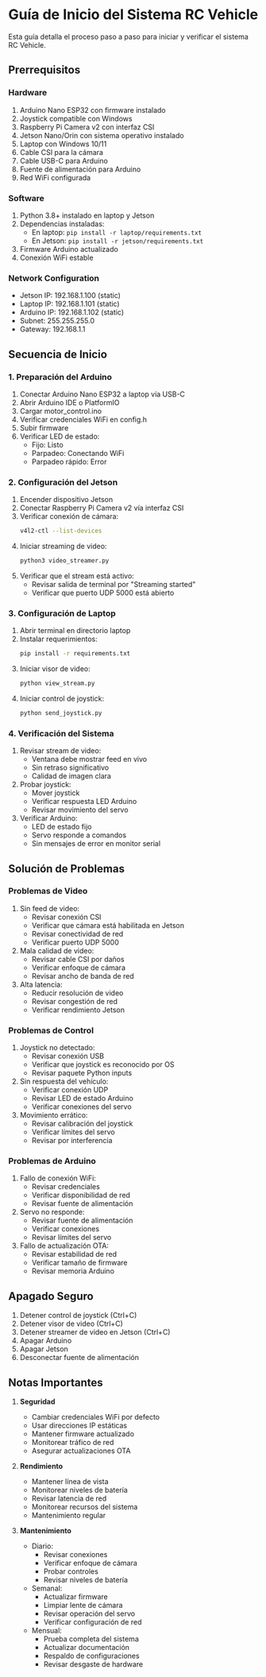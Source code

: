 # Guía de Inicio del Sistema RC Vehicle

Esta guía detalla el proceso paso a paso para iniciar y verificar el sistema RC Vehicle.

## Prerrequisitos

### Hardware
1. Arduino Nano ESP32 con firmware instalado
2. Joystick compatible con Windows
3. Raspberry Pi Camera v2 con interfaz CSI
4. Jetson Nano/Orin con sistema operativo instalado
5. Laptop con Windows 10/11
6. Cable CSI para la cámara
7. Cable USB-C para Arduino
8. Fuente de alimentación para Arduino
9. Red WiFi configurada

### Software
1. Python 3.8+ instalado en laptop y Jetson
2. Dependencias instaladas:
   - En laptop: `pip install -r laptop/requirements.txt`
   - En Jetson: `pip install -r jetson/requirements.txt`
3. Firmware Arduino actualizado
4. Conexión WiFi estable

### Network Configuration
- Jetson IP: 192.168.1.100 (static)
- Laptop IP: 192.168.1.101 (static)
- Arduino IP: 192.168.1.102 (static)
- Subnet: 255.255.255.0
- Gateway: 192.168.1.1

## Secuencia de Inicio

### 1. Preparación del Arduino
1. Conectar Arduino Nano ESP32 a laptop vía USB-C
2. Abrir Arduino IDE o PlatformIO
3. Cargar motor_control.ino
4. Verificar credenciales WiFi en config.h
5. Subir firmware
6. Verificar LED de estado:
   - Fijo: Listo
   - Parpadeo: Conectando WiFi
   - Parpadeo rápido: Error

### 2. Configuración del Jetson
1. Encender dispositivo Jetson
2. Conectar Raspberry Pi Camera v2 vía interfaz CSI
3. Verificar conexión de cámara:
   ```bash
   v4l2-ctl --list-devices
   ```
4. Iniciar streaming de video:
   ```bash
   python3 video_streamer.py
   ```
5. Verificar que el stream está activo:
   - Revisar salida de terminal por "Streaming started"
   - Verificar que puerto UDP 5000 está abierto

### 3. Configuración de Laptop
1. Abrir terminal en directorio laptop
2. Instalar requerimientos:
   ```bash
   pip install -r requirements.txt
   ```
3. Iniciar visor de video:
   ```bash
   python view_stream.py
   ```
4. Iniciar control de joystick:
   ```bash
   python send_joystick.py
   ```

### 4. Verificación del Sistema
1. Revisar stream de video:
   - Ventana debe mostrar feed en vivo
   - Sin retraso significativo
   - Calidad de imagen clara
2. Probar joystick:
   - Mover joystick
   - Verificar respuesta LED Arduino
   - Revisar movimiento del servo
3. Verificar Arduino:
   - LED de estado fijo
   - Servo responde a comandos
   - Sin mensajes de error en monitor serial

## Solución de Problemas

### Problemas de Video
1. Sin feed de video:
   - Revisar conexión CSI
   - Verificar que cámara está habilitada en Jetson
   - Revisar conectividad de red
   - Verificar puerto UDP 5000
2. Mala calidad de video:
   - Revisar cable CSI por daños
   - Verificar enfoque de cámara
   - Revisar ancho de banda de red
3. Alta latencia:
   - Reducir resolución de video
   - Revisar congestión de red
   - Verificar rendimiento Jetson

### Problemas de Control
1. Joystick no detectado:
   - Revisar conexión USB
   - Verificar que joystick es reconocido por OS
   - Revisar paquete Python inputs
2. Sin respuesta del vehículo:
   - Verificar conexión UDP
   - Revisar LED de estado Arduino
   - Verificar conexiones del servo
3. Movimiento errático:
   - Revisar calibración del joystick
   - Verificar límites del servo
   - Revisar por interferencia

### Problemas de Arduino
1. Fallo de conexión WiFi:
   - Revisar credenciales
   - Verificar disponibilidad de red
   - Revisar fuente de alimentación
2. Servo no responde:
   - Revisar fuente de alimentación
   - Verificar conexiones
   - Revisar límites del servo
3. Fallo de actualización OTA:
   - Revisar estabilidad de red
   - Verificar tamaño de firmware
   - Revisar memoria Arduino

## Apagado Seguro
1. Detener control de joystick (Ctrl+C)
2. Detener visor de video (Ctrl+C)
3. Detener streamer de video en Jetson (Ctrl+C)
4. Apagar Arduino
5. Apagar Jetson
6. Desconectar fuente de alimentación

## Notas Importantes

1. **Seguridad**
   - Cambiar credenciales WiFi por defecto
   - Usar direcciones IP estáticas
   - Mantener firmware actualizado
   - Monitorear tráfico de red
   - Asegurar actualizaciones OTA

2. **Rendimiento**
   - Mantener línea de vista
   - Monitorear niveles de batería
   - Revisar latencia de red
   - Monitorear recursos del sistema
   - Mantenimiento regular

3. **Mantenimiento**
   - Diario:
     - Revisar conexiones
     - Verificar enfoque de cámara
     - Probar controles
     - Revisar niveles de batería
   - Semanal:
     - Actualizar firmware
     - Limpiar lente de cámara
     - Revisar operación del servo
     - Verificar configuración de red
   - Mensual:
     - Prueba completa del sistema
     - Actualizar documentación
     - Respaldo de configuraciones
     - Revisar desgaste de hardware 